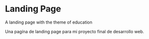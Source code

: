# Landing Page
A landing page with the theme of education

Una pagína  de landing page para mi proyecto final de desarrollo web.
